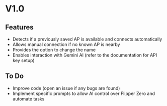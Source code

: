 # V1.0


## Features

- Detects if a previously saved AP is available and connects automatically
- Allows manual connection if no known AP is nearby
- Provides the option to change the name
- Enables interaction with Gemini AI (refer to the documentation for API key setup)

## To Do

* Improve code (open an issue if any bugs are found)
* Implement specific prompts to allow AI control over Flipper Zero and automate tasks
